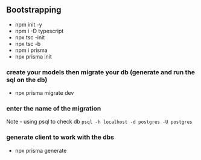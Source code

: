 ## Bootstrapping
- npm init -y
- npm i -D typescript
- npx tsc -init
- npx tsc -b
- npm i prisma
- npx prisma init
### create your models then migrate your db (generate and run the sql on the db)
- npx prisma migrate dev
### enter the name of the migration
Note - using psql to check db `psql -h localhost -d postgres -U postgres`
### generate client to work with the dbs
- npx prisma generate

